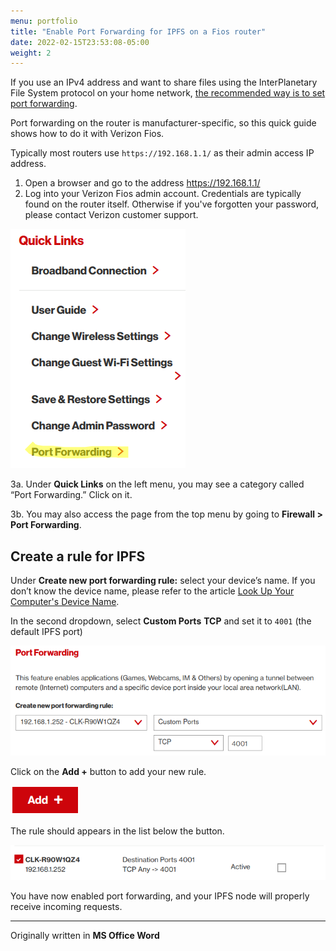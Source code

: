 ```yaml
---
menu: portfolio
title: "Enable Port Forwarding for IPFS on a Fios router"
date: 2022-02-15T23:53:08-05:00
weight: 2
---
```


<style>.note img{border:1px solid black;}</style>

If you use an IPv4 address and want to share files using the InterPlanetary File System protocol on your home network, [the recommended way is to set port forwarding](https://docs.ipfs.io/how-to/nat-configuration/).

Port forwarding on the router is manufacturer-specific, so this quick guide shows how to do it with Verizon Fios.

Typically most routers use `https://192.168.1.1/` as their admin access IP address.

1. Open a browser and go to the address <https://192.168.1.1/>  
2. Log into your Verizon Fios admin account. Credentials are typically found on the router itself. Otherwise if you've forgotten your password, please contact Verizon customer support.

![Port Forwarding option under Quick Links](/portfolio/port-forwarding-fios-0.png#floatleft)

3a. Under **Quick Links** on the left menu, you may see a category called “Port Forwarding.” Click on it.

3b. You may also access the page from the top menu by going to **Firewall > Port Forwarding**.

## Create a rule for IPFS

Under **Create new port forwarding rule:** select your device’s name. If you don’t know the device name, please refer to the article [Look Up Your Computer's Device Name](https://it.cornell.edu/citsg/look-your-computers-device-name).

In the second dropdown, select **Custom Ports** **TCP** and set it to `4001` (the default IPFS port)

![Setting the dropdowns](/portfolio/port-forwarding-fios-1.png)

Click on the **Add +** button to add your new rule.

![A red button that says "Add"](/portfolio/port-forwarding-fios-2.png)

The rule should appears in the list below the button.

![The device has been added to the list.](/portfolio/port-forwarding-fios-3.png)

You have now enabled port forwarding, and your IPFS node will properly receive incoming requests.

---

Originally written in **MS Office Word**
